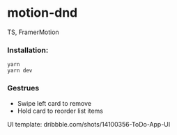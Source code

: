 # motion-dnd
TS, FramerMotion

### Installation:
```
yarn
yarn dev
```

### Gestrues
- Swipe left card to remove
- Hold card to reorder list items

UI template: dribbble.com/shots/14100356-ToDo-App-UI
